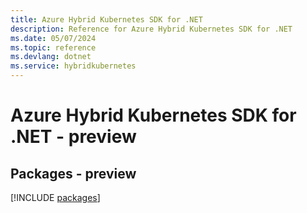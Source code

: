 ```yaml
---
title: Azure Hybrid Kubernetes SDK for .NET
description: Reference for Azure Hybrid Kubernetes SDK for .NET
ms.date: 05/07/2024
ms.topic: reference
ms.devlang: dotnet
ms.service: hybridkubernetes
---
```

# Azure Hybrid Kubernetes SDK for .NET - preview
## Packages - preview
[!INCLUDE [packages](hybrid-kubernetes-index.md)]